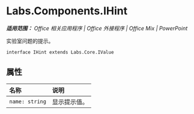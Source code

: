 ﻿
# Labs.Components.IHint

 _**适用范围：** Office 相关应用程序 | Office 外接程序 | Office Mix | PowerPoint_

实验室问题的提示。

```
interface IHint extends Labs.Core.IValue
```


## 属性


|名称|说明|
|:-----|:-----|
| `name: string`|显示提示值。|
